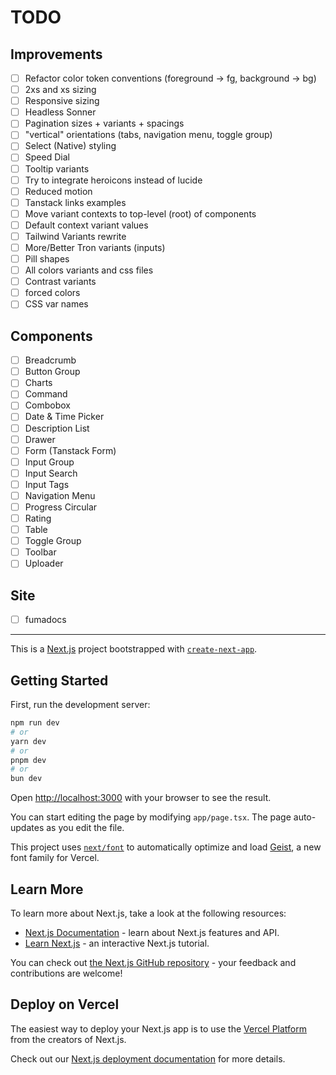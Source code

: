 # TODO

## Improvements

- [ ] Refactor color token conventions (foreground -> fg, background -> bg)
- [ ] 2xs and xs sizing
- [ ] Responsive sizing
- [ ] Headless Sonner
- [ ] Pagination sizes + variants + spacings
- [ ] "vertical" orientations (tabs, navigation menu, toggle group)
- [ ] Select (Native) styling
- [ ] Speed Dial
- [ ] Tooltip variants
- [ ] Try to integrate heroicons instead of lucide
- [ ] Reduced motion
- [ ] Tanstack links examples
- [ ] Move variant contexts to top-level (root) of components
- [ ] Default context variant values
- [ ] Tailwind Variants rewrite
- [ ] More/Better Tron variants (inputs)
- [ ] Pill shapes
- [ ] All colors variants and css files
- [ ] Contrast variants
- [ ] forced colors
- [ ] CSS var names

## Components

- [ ] Breadcrumb
- [ ] Button Group
- [ ] Charts
- [ ] Command
- [ ] Combobox
- [ ] Date & Time Picker
- [ ] Description List
- [ ] Drawer
- [ ] Form (Tanstack Form)
- [ ] Input Group
- [ ] Input Search
- [ ] Input Tags
- [ ] Navigation Menu
- [ ] Progress Circular
- [ ] Rating
- [ ] Table
- [ ] Toggle Group
- [ ] Toolbar
- [ ] Uploader

## Site

- [ ] fumadocs

---

This is a [Next.js](https://nextjs.org) project bootstrapped with [`create-next-app`](https://nextjs.org/docs/app/api-reference/cli/create-next-app).

## Getting Started

First, run the development server:

```bash
npm run dev
# or
yarn dev
# or
pnpm dev
# or
bun dev
```

Open [http://localhost:3000](http://localhost:3000) with your browser to see the result.

You can start editing the page by modifying `app/page.tsx`. The page auto-updates as you edit the file.

This project uses [`next/font`](https://nextjs.org/docs/app/building-your-application/optimizing/fonts) to automatically optimize and load [Geist](https://vercel.com/font), a new font family for Vercel.

## Learn More

To learn more about Next.js, take a look at the following resources:

- [Next.js Documentation](https://nextjs.org/docs) - learn about Next.js features and API.
- [Learn Next.js](https://nextjs.org/learn) - an interactive Next.js tutorial.

You can check out [the Next.js GitHub repository](https://github.com/vercel/next.js) - your feedback and contributions are welcome!

## Deploy on Vercel

The easiest way to deploy your Next.js app is to use the [Vercel Platform](https://vercel.com/new?utm_medium=default-template&filter=next.js&utm_source=create-next-app&utm_campaign=create-next-app-readme) from the creators of Next.js.

Check out our [Next.js deployment documentation](https://nextjs.org/docs/app/building-your-application/deploying) for more details.
